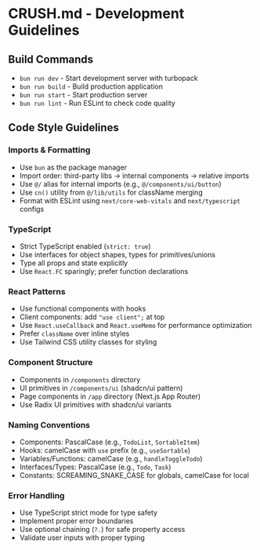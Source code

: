 # CRUSH.md - Development Guidelines

## Build Commands

- `bun run dev` - Start development server with turbopack
- `bun run build` - Build production application
- `bun run start` - Start production server
- `bun run lint` - Run ESLint to check code quality

## Code Style Guidelines

### Imports & Formatting

- Use `bun` as the package manager
- Import order: third-party libs → internal components → relative imports
- Use `@/` alias for internal imports (e.g., `@/components/ui/button`)
- Use `cn()` utility from `@/lib/utils` for className merging
- Format with ESLint using `next/core-web-vitals` and `next/typescript` configs

### TypeScript

- Strict TypeScript enabled (`strict: true`)
- Use interfaces for object shapes, types for primitives/unions
- Type all props and state explicitly
- Use `React.FC` sparingly; prefer function declarations

### React Patterns

- Use functional components with hooks
- Client components: add `"use client";` at top
- Use `React.useCallback` and `React.useMemo` for performance optimization
- Prefer `className` over inline styles
- Use Tailwind CSS utility classes for styling

### Component Structure

- Components in `/components` directory
- UI primitives in `/components/ui` (shadcn/ui pattern)
- Page components in `/app` directory (Next.js App Router)
- Use Radix UI primitives with shadcn/ui variants

### Naming Conventions

- Components: PascalCase (e.g., `TodoList`, `SortableItem`)
- Hooks: camelCase with `use` prefix (e.g., `useSortable`)
- Variables/Functions: camelCase (e.g., `handleToggleTodo`)
- Interfaces/Types: PascalCase (e.g., `Todo`, `Task`)
- Constants: SCREAMING_SNAKE_CASE for globals, camelCase for local

### Error Handling

- Use TypeScript strict mode for type safety
- Implement proper error boundaries
- Use optional chaining (`?.`) for safe property access
- Validate user inputs with proper typing

